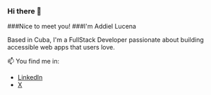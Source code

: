### Hi there 👋
###Nice to meet you!
###I'm Addiel Lucena

Based in Cuba, I'm a FullStack Developer passionate about building accessible web apps that users love.

📫 You find me in:
- [LinkedIn](https://www.linkedin.com/in/addiellucena94)
- [X](https://www.twitter.com/addiellucena94)

<!--
- 🔭 I’m currently working on ...
- 🌱 I’m currently learning ...
- 👯 I’m looking to collaborate on ...
- 🤔 I’m looking for help with ...
- 💬 Ask me about ...
-  How to reach me: ...
- 😄 Pronouns: ...
- ⚡ Fun fact: ...
-->
